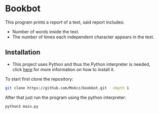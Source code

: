 # Bookbot

This program prints a _report_ of a text, said report includes:
- Number of words inside the text.
- The number of times each independent character appears in the text.

## Installation

- This project uses Python and thus the Python interpreter is needed, click
  [here](https://www.python.org/downloads/) for more information on how to install
  it.

To start first clone the repository:

```sh
git clone https://github.com/MoXcz/bookbot.git --depth 1
```

After that just run the program using the python interpreter:

```python
python3 main.py
```

